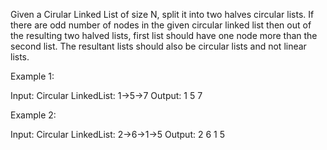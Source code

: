 Given a Cirular Linked List of size N, split it into two halves circular lists. If there are odd number of nodes in the given circular linked list then out of the resulting two halved lists, first list should have one node more than the second list. The resultant lists should also be circular lists and not linear lists.

 

Example 1:

Input:
Circular LinkedList: 1->5->7
Output:
1 5
7
 

Example 2:

Input:
Circular LinkedList: 2->6->1->5
Output:
2 6
1 5